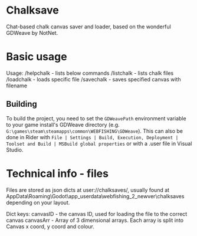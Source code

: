 # Chalksave

Chat-based chalk canvas saver and loader, based on the wonderful GDWeave by NotNet.

# Basic usage
Usage:
/helpchalk - lists below commands
/listchalk - lists chalk files
/loadchalk <filename> - loads specific file
/savechalk <canvas ID> <filename> - saves specified canvas with filename







## Building

To build the project, you need to set the `GDWeavePath` environment variable to your game install's GDWeave directory (e.g. `G:\games\steam\steamapps\common\WEBFISHING\GDWeave`). This can also be done in Rider with `File | Settings | Build, Execution, Deployment | Toolset and Build | MSBuild global properties` or with a .user file in Visual Studio.

# Technical info - files

Files are stored as json dicts at user://chalksaves/, usually found at AppData\Roaming\Godot\app_userdata\webfishing_2_newver\chalksaves depending on your layout.

Dict keys:
canvasID - the canvas ID, used for loading the file to the correct canvas
canvasArr - Array of 3 dimensional arrays. Each array is split into Canvas x coord, y coord and colour.

